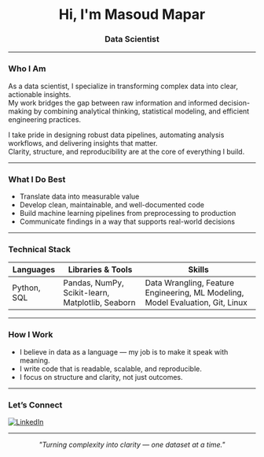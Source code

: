 <h1 align="center">Hi, I'm Masoud Mapar</h1>
<h3 align="center">Data Scientist</h3>

---

### Who I Am
As a data scientist, I specialize in transforming complex data into clear, actionable insights.  
My work bridges the gap between raw information and informed decision-making by combining analytical thinking, statistical modeling, and efficient engineering practices.

I take pride in designing robust data pipelines, automating analysis workflows, and delivering insights that matter.  
Clarity, structure, and reproducibility are at the core of everything I build.

---

### What I Do Best
- Translate data into measurable value  
- Develop clean, maintainable, and well-documented code  
- Build machine learning pipelines from preprocessing to production  
- Communicate findings in a way that supports real-world decisions

---

### Technical Stack
| Languages | Libraries & Tools | Skills |
|----------|-------------------|--------|
| Python, SQL | Pandas, NumPy, Scikit-learn, Matplotlib, Seaborn | Data Wrangling, Feature Engineering, ML Modeling, Model Evaluation, Git, Linux |

---


### How I Work
- I believe in data as a language — my job is to make it speak with meaning.  
- I write code that is readable, scalable, and reproducible.  
- I focus on structure and clarity, not just outcomes.  

---

### Let’s Connect
[![LinkedIn]([https://img.shields.io/badge/LinkedIn-%230077B5.svg?&style=for-the-badge&logo=linkedin&logoColor=white)](https://www.linkedin.com/in/massoudmahparan](https://www.linkedin.com/in/masoud-mapar-948a24207/))

---

<p align="center"><i>"Turning complexity into clarity — one dataset at a time."</i></p>
